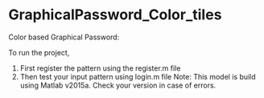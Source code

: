 # GraphicalPassword_Color_tiles

Color based Graphical Password:

To run the project,
1. First register the pattern using the register.m file
2. Then test your input pattern using login.m file
Note: This model is build using Matlab v2015a. Check your version in case of errors.